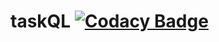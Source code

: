 # taskQL [![Codacy Badge](https://api.codacy.com/project/badge/Grade/26d698b3ec82459faa2aff2f0386cdec)](https://www.codacy.com/app/Yahima/taskQL?utm_source=github.com&amp;utm_medium=referral&amp;utm_content=Yahima/taskQL&amp;utm_campaign=Badge_Grade)
